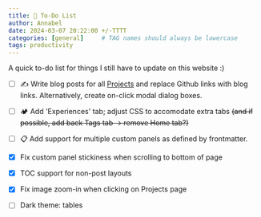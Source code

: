 ```yaml
---
title: 📓 To-Do List
author: Annabel
date: 2024-03-07 20:22:00 +/-TTTT
categories: [general]     # TAG names should always be lowercase
tags: productivity
---
```


A quick to-do list for things I still have to update on this website :)

- [ ] ✍️ Write blog posts for all [Projects](/projects) and replace Github links with blog links. Alternatively, create on-click modal dialog boxes.
- [ ] 🏕️ Add 'Experiences' tab; adjust CSS to accomodate extra tabs <s>(and if possible, add back Tags tab -> remove Home tab?)</s>
- [ ] 📋 Add support for multiple custom panels as defined by frontmatter.
- [x] Fix custom panel stickiness when scrolling to bottom of page
- [x] TOC support for non-post layouts
- [X] Fix image zoom-in when clicking on Projects page
- [ ] Dark theme: tables

